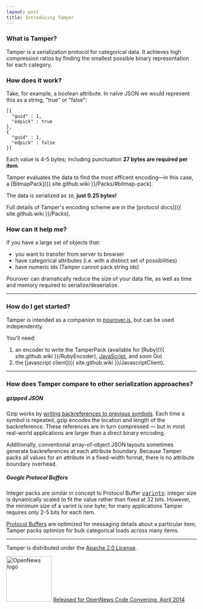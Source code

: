 ```yaml
---
layout: post
title: Introducing Tamper
---
```


### What is Tamper?

Tamper is a serialization protocol for categorical data.  It achieves high compression ratios by finding the smallest possible binary representation for each category.

### How does it work?

Take, for example, a boolean attribute.  In naïve JSON we would represent this as a string, "true" or "false":

```
[{
  "guid" : 1,
  "edpick" : true
},
{
  "guid" : 1,
  "edpick" : false
}]
```

Each value is 4-5 bytes; including punctuation **27 bytes are required per item**.

Tamper evaluates the data to find the most efficent encoding&mdash;in this case, a [BitmapPack]({{ site.github.wiki }}/Packs/#bitmap-pack).

The data is serialized as `10`, **just 0.25 bytes!**

Full details of Tamper's encoding scheme are in the [protocol docs]({{ site.github.wiki }}/Packs).


### How can it help me?

If you have a large set of objects that:

  * you want to transfer from server to browser
  * have categorical attributes (i.e. with a distinct set of possibilities)
  * have numeric ids (Tamper cannot pack string ids)

Pourover can dramatically reduce the size of your data file, as well as time and memory required to serialize/deserialize.

----

### How do I get started?

Tamper is intended as a companion to [pourover.js](http://nytimes.github.io/pourover/), but can be used independently.

You'll need:

  1. an encoder to write the TamperPack (available for [Ruby]({{ site.github.wiki }}/RubyEncoder), [JavaScript](https://github.com/oztu/tamp), and soon Go)
  2. the [javascript client]({{ site.github.wiki }}/JavascriptClient).


---

### How does Tamper compare to other serialization approaches?

##### gzipped JSON

Gzip works by [writing backreferences to previous symbols](http://en.wikipedia.org/wiki/DEFLATE).  Each time a symbol is repeated, gzip encodes the location and length of the backreference.  These references are in turn compressed &mdash; but in most real-world applications are larger than a direct binary encoding.

Additionally, conventional array-of-object JSON layouts sometimes generate backreferences at each attribute boundary.  Because Tamper packs all values for an attribute in a fixed-width format, there is no attribute boundary overhead.

##### Google Protocol Buffers

Integer packs are similar in concept to Protocol Buffer  <tt>[varints](https://developers.google.com/protocol-buffers/docs/encoding#varints)</tt>: integer size is dynamically scaled to fit the value rather than fixed at 32 bits.  However, the minimum size of a varint is one byte; for many applications Tamper requires only 2-5 bits for each item.

[Protocol Buffers](https://developers.google.com/protocol-buffers/) are optimized for messaging details about a particular item; Tamper packs optimize for bulk categorical loads across many items.

----

Tamper is distributed under the [Apache 2.0 License](https://github.com/NYTimes/tamper/blob/master/LICENSE.txt).

<img src="{{site.baseurl}}/public/opennews-logo.png" alt="OpenNews logo" width="120" style="margin: 0" />
<a href="http://opennews.org/code.html" style="font-size:14px;">Released for OpenNews Code Convening, April 2014</a>
